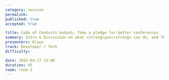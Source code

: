 ```yaml
---
category: session
permalink:
published: true
accepted: true

title: Code of Conducts &ndash; Take a pledge for better conferences
summary: Intro & Discussion on what <strong>you</strong> can do, and ThoughtWorks should do
presenters: Klaus
track: Developer / Tech
difficulty:

date: 2015-04-17 13:00
duration: 45
room: room 2
---
```



